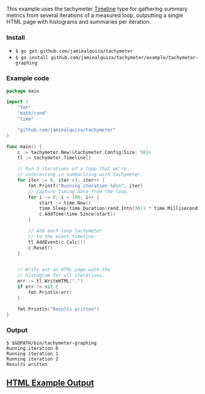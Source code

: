 This example uses the tachymeter [Timeline](https://godoc.org/github.com/jamiealquiza/tachymeter#Timeline) type for gathering summary metrics from several iterations of a measured loop, outputting a single HTML page with histograms and summaries per iteration.

### Install
 - `$ go get github.com/jamiealquiza/tachymeter`
 - `$ go install github.com/jamiealquiza/tachymeter/example/tachymeter-graphing`


### Example code
```go
package main

import (
	"fmt"
	"math/rand"
	"time"

	"github.com/jamiealquiza/tachymeter"
)

func main() {
	c := tachymeter.New(&tachymeter.Config{Size: 50})
	tl := tachymeter.Timeline{}

	// Run 3 iterations of a loop that we're
	// interesting in summarizing with tachymeter.
	for iter := 0; iter <3; iter++ {
		fmt.Printf("Running iteration %d\n", iter)
		// Capture timing data from the loop.
		for i := 0; i < 100; i++ {
			start := time.Now()
			time.Sleep(time.Duration(rand.Intn(30)) * time.Millisecond)
			c.AddTime(time.Since(start))
		}

		// Add each loop tachymeter
		// to the event timeline.
		tl.AddEvent(c.Calc())
		c.Reset()
	}


	// Write out an HTML page with the
	// histogram for all iterations.
	err := tl.WriteHTML(".")
	if err != nil {
		fmt.Println(err)
	}

	fmt.Println("Results written")
}
```

### Output
```
$ $GOPATH/bin/tachymeter-graphing
Running iteration 0
Running iteration 1
Running iteration 2
Results written
```

## [HTML Example Output](https://jamiealquiza.github.io/tachymeter/)
